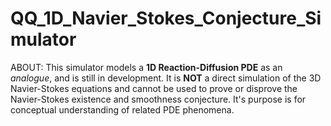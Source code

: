# QQ_1D_Navier_Stokes_Conjecture_Simulator
ABOUT:
This simulator models a **1D Reaction-Diffusion PDE** as an *analogue*, and is still in development. It is **NOT** a direct simulation of the 3D Navier-Stokes equations and cannot be used to prove or disprove the Navier-Stokes existence and smoothness conjecture. It's purpose is for conceptual understanding of related PDE phenomena.

